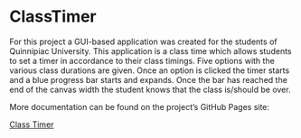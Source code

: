 # ClassTimer
For this project a GUI-based application was created for the students of Quinnipiac University. This application is a class time which allows students to 
set a timer in accordance to their class timings. Five options with the various class durations are given. Once an option is clicked the timer starts and
a blue progress bar starts and expands. Once the bar has reached the end of the canvas width the student knows that the class is/should be over. 

More documentation can be found on the project’s GitHub Pages site: 

[Class Timer](url)
